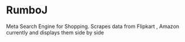 # RumboJ
Meta Search Engine for Shopping. Scrapes data from Flipkart , Amazon currently and displays them side by side
